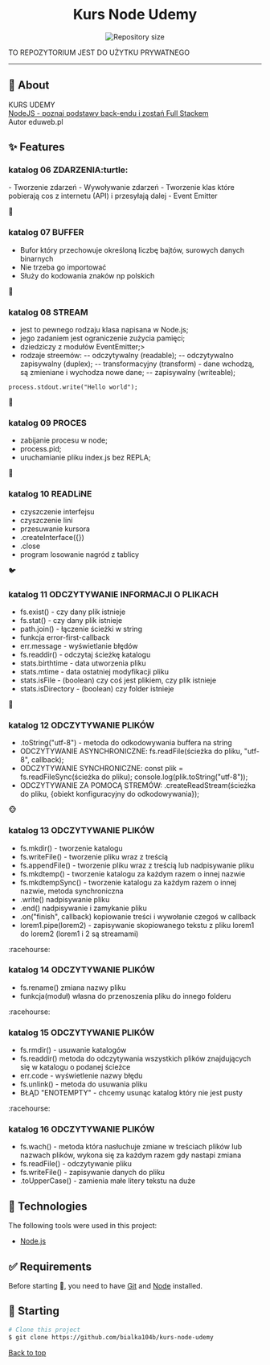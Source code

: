 <div align="center" id="top"> 
  <!-- <img src="./.github/app.gif" alt="Kurs Node Udemy" /> -->
  &#xa0;
  <!-- <a href="https://kursnodeudemy.netlify.app">Demo</a> -->
</div>

<h1 align="center">Kurs Node Udemy</h1>

<p align="center">
  <img alt="Repository size" src="https://img.shields.io/github/repo-size/bialka104b/kurs-node-udemy?color=56BEB8">
</p>

<!-- Status -->

<!-- <h4 align="center">
	🚧  Kurs Node Udemy 🚀 Under construction...  🚧
</h4>
-->

TO REPOZYTORIUM JEST DO UŻYTKU PRYWATNEGO

<hr>

## :dart: About

KURS UDEMY<br>
<a href="https://www.udemy.com/course/kurs-nodejs-w-praktyce/learn/lecture/11811986?start=300#content">NodeJS - poznaj podstawy back-endu i zostań Full Stackem</a><br>
Autor eduweb.pl

## :sparkles: Features

<h3><span>katalog 06 ZDARZENIA:turtle:</span></h3>
- Tworzenie zdarzeń
- Wywoływanie zdarzeń
- Tworzenie klas które pobierają cos z internetu (API) i przesyłają dalej
- Event Emitter

:ant: <h3>katalog 07 BUFFER</h3>
- Bufor który przechowuje określoną liczbę bajtów, surowych danych binarnych
- Nie trzeba go importować
- Służy do kodowania znaków np polskich

:octopus: <h3>katalog 08 STREAM</h3>
- jest to pewnego rodzaju klasa napisana w Node.js;
- jego zadaniem jest ograniczenie zużycia pamięci;
- dziedziczy z modułów EventEmitter;>
- rodzaje streemów:
  -- odczytywalny (readable);
  -- odczytywalno zapisywalny (duplex);
  -- transformacyjny (transform) - dane wchodzą, są zmieniane i wychodza nowe dane;
  -- zapisywalny (writeable);

```
process.stdout.write("Hello world");
```

:whale: <h3>katalog 09 PROCES</h3>
- zabijanie procesu w node;
- process.pid;
- uruchamianie pliku index.js bez REPLA;

:cow2: <h3>katalog 10 READLiNE</h3>
- czyszczenie interfejsu
- czyszczenie lini
- przesuwanie kursora
- .createInterface({})
- .close
- program losowanie nagród z tablicy

:bird: <h3>katalog 11 ODCZYTYWANIE INFORMACJI O PLIKACH</h3>
- fs.exist() - czy dany plik istnieje
- fs.stat() - czy dany plik istnieje
- path.join() - łączenie ścieżki w string
- funkcja error-first-callback
- err.message - wyświetlanie błędów
- fs.readdir() - odczytaj ścieżkę katalogu
- stats.birthtime - data utworzenia pliku
- stats.mtime - data ostatniej modyfikacji pliku
- stats.isFile - (boolean) czy coś jest plikiem, czy plik istnieje
- stats.isDirectory - (boolean) czy folder istnieje

:elephant: <h3>katalog 12 ODCZYTYWANIE PLIKÓW</h3>

- .toString("utf-8") - metoda do odkodowywania buffera na string
- ODCZYTYWANIE ASYNCHRONICZNE: fs.readFile(ścieżka do pliku, "utf-8", callback);
- ODCZYTYWANIE SYNCHRONICZNE: const plik = fs.readFileSync(ścieżka do pliku); console.log(plik.toString("utf-8"));
- ODCZYTYWANIE ZA POMOCĄ STREMÓW: .createReadStream(ścieżka do pliku, {obiekt konfiguracyjny do odkodowywania});

:monkey_face: <h3>katalog 13 ODCZYTYWANIE PLIKÓW</h3>
- fs.mkdir() - tworzenie katalogu
- fs.writeFile() - tworzenie pliku wraz z treścią
- fs.appendFile() - tworzenie pliku wraz z treścią lub nadpisywanie pliku
- fs.mkdtemp() - tworzenie katalogu za każdym razem o innej nazwie
- fs.mkdtempSync() - tworzenie katalogu za każdym razem o innej nazwie, metoda synchroniczna
- .write() nadpisywanie pliku
- .end() nadpisywanie i zamykanie pliku
- .on("finish", callback) kopiowanie treści i wywołanie czegoś w callback
- lorem1.pipe(lorem2) - zapisywanie skopiowanego tekstu z pliku lorem1 do lorem2 (lorem1 i 2 są streamami)

:racehourse: <h3>katalog 14 ODCZYTYWANIE PLIKÓW</h3>
- fs.rename() zmiana nazwy pliku
- funkcja(moduł) własna do przenoszenia pliku do innego folderu

:racehourse: <h3>katalog 15 ODCZYTYWANIE PLIKÓW</h3>
- fs.rmdir() - usuwanie katalogów
- fs.readdir() metoda do odczytywania wszystkich plików znajdujących się w katalogu o podanej ścieżce
- err.code - wyświetlenie nazwy błędu
- fs.unlink() - metoda do usuwania pliku
- BŁĄD "ENOTEMPTY" - chcemy usunąc katalog który nie jest pusty

:racehourse: <h3>katalog 16 ODCZYTYWANIE PLIKÓW</h3>
- fs.wach() - metoda która nasłuchuje zmiane w treściach plików lub nazwach plików, wykona się za każdym razem gdy nastapi zmiana
- fs.readFile() - odczytywanie pliku
- fs.writeFile() - zapisywanie danych do pliku
- .toUpperCase() - zamienia małe litery tekstu na duże

## :rocket: Technologies

The following tools were used in this project:

- [Node.js](https://nodejs.org/en/)

## :white_check_mark: Requirements

Before starting :checkered_flag:, you need to have [Git](https://git-scm.com) and [Node](https://nodejs.org/en/) installed.

## :checkered_flag: Starting

```bash
# Clone this project
$ git clone https://github.com/bialka104b/kurs-node-udemy

```

<a href="#top">Back to top</a>
